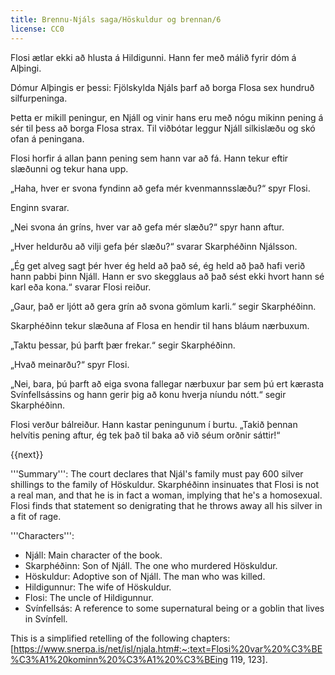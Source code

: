 ```yaml
---
title: Brennu-Njáls saga/Höskuldur og brennan/6
license: CC0
---
```


<Book audio="Njáls saga hluti 6.mp3">
Flosi ætlar ekki að hlusta á Hildigunni. Hann fer með málið fyrir dóm á Alþingi.

Dómur Alþingis er þessi: Fjölskylda Njáls þarf að borga Flosa sex hundruð silfurpeninga.

Þetta er mikill peningur, en Njáll og vinir hans eru með nógu mikinn pening á sér til þess að borga Flosa strax. Til viðbótar leggur Njáll silkislæðu og skó ofan á peningana.

Flosi horfir á allan þann pening sem hann var að fá. Hann tekur eftir slæðunni og tekur hana upp.

„Haha, hver er svona fyndinn að gefa mér kvenmannsslæðu?“ spyr Flosi.

Enginn svarar.

„Nei svona án gríns, hver var að gefa mér slæðu?“ spyr hann aftur.

„Hver heldurðu að vilji gefa þér slæðu?“ svarar Skarphéðinn Njálsson.

„Ég get alveg sagt þér hver ég held að það sé, ég held að það hafi verið hann pabbi þinn Njáll. Hann er svo skegglaus að það sést ekki hvort hann sé karl eða kona.“ svarar Flosi reiður.

„Gaur, það er ljótt að gera grín að svona gömlum karli.“ segir Skarphéðinn.

Skarphéðinn tekur slæðuna af Flosa en hendir til hans bláum nærbuxum.

„Taktu þessar, þú þarft þær frekar.“ segir Skarphéðinn.

„Hvað meinarðu?“ spyr Flosi.

„Nei, bara, þú þarft að eiga svona fallegar nærbuxur þar sem þú ert kærasta Svínfellsássins og hann gerir þig að konu hverja níundu nótt.“ segir Skarphéðinn.

Flosi verður bálreiður. Hann kastar peningunum í burtu. „Takið þennan helvítis pening aftur, ég tek það til baka að við séum orðnir sáttir!“
</Book>

{{next}}

<div class=notes>
'''Summary''': The court declares that Njál's family must pay 600 silver shillings to the family of Höskuldur. Skarphéðinn insinuates that Flosi is not a real man, and that he is in fact a woman, implying that he's a homosexual. Flosi finds that statement so denigrating that he throws away all his silver in a fit of rage.

'''Characters''':

* Njáll: Main character of the book.
* Skarphéðinn: Son of Njáll. The one who murdered Höskuldur.
* Höskuldur: Adoptive son of Njáll. The man who was killed.
* Hildigunnur: The wife of Höskuldur.
* Flosi: The uncle of Hildigunnur.
* Svínfellsás: A reference to some supernatural being or a goblin that lives in Svínfell. 

This is a simplified retelling of the following chapters: [https://www.snerpa.is/net/isl/njala.htm#:~:text=Flosi%20var%20%C3%BE%C3%A1%20kominn%20%C3%A1%20%C3%BEing 119, 123].

</div>
